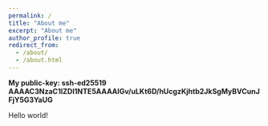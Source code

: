 ```yaml
---
permalink: /
title: "About me"
excerpt: "About me"
author_profile: true
redirect_from: 
  - /about/
  - /about.html
---
```


**My public-key: ssh-ed25519 AAAAC3NzaC1lZDI1NTE5AAAAIGv/uLKt6D/hUcgzKjhtb2JkSgMyBVCunJFjY5G3YaUG**

Hello world!
